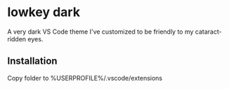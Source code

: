 # lowkey dark

A very dark VS Code theme I've customized to be friendly to my cataract-ridden eyes.

## Installation

Copy folder to %USERPROFILE%/.vscode/extensions
